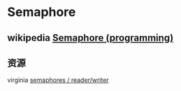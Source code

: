 # Semaphore 



## wikipedia [Semaphore (programming)](https://en.wikipedia.org/wiki/Semaphore_(programming))





## 资源

virginia [semaphores / reader/writer](https://www.cs.virginia.edu/~cr4bd/4414/F2019/slides/20191001--slides-1up.pdf)

